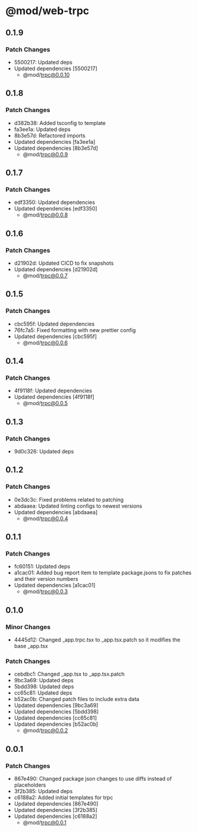 # @mod/web-trpc

## 0.1.9

### Patch Changes

- 5500217: Updated deps
- Updated dependencies [5500217]
  - @mod/trpc@0.0.10

## 0.1.8

### Patch Changes

- d382b38: Added tsconfig to template
- fa3ee1a: Updated deps
- 8b3e57d: Refactored imports
- Updated dependencies [fa3ee1a]
- Updated dependencies [8b3e57d]
  - @mod/trpc@0.0.9

## 0.1.7

### Patch Changes

- edf3350: Updated dependencies
- Updated dependencies [edf3350]
  - @mod/trpc@0.0.8

## 0.1.6

### Patch Changes

- d21902d: Updated CICD to fix snapshots
- Updated dependencies [d21902d]
  - @mod/trpc@0.0.7

## 0.1.5

### Patch Changes

- cbc595f: Updated dependencies
- 76fc7a5: Fixed formatting with new prettier config
- Updated dependencies [cbc595f]
  - @mod/trpc@0.0.6

## 0.1.4

### Patch Changes

- 4f9118f: Updated dependencies
- Updated dependencies [4f9118f]
  - @mod/trpc@0.0.5

## 0.1.3

### Patch Changes

- 9d0c326: Updated deps

## 0.1.2

### Patch Changes

- 0e3dc3c: Fixed problems related to patching
- abdaaea: Updated linting configs to newest versions
- Updated dependencies [abdaaea]
  - @mod/trpc@0.0.4

## 0.1.1

### Patch Changes

- fc60151: Updated deps
- a1cac01: Added bug report item to template package.jsons to fix patches and their version numbers
- Updated dependencies [a1cac01]
  - @mod/trpc@0.0.3

## 0.1.0

### Minor Changes

- 4445d12: Changed \_app.trpc.tsx to \_app.tsx.patch so it modifies the base \_app.tsx

### Patch Changes

- cebdbc1: Changed \_app.tsx to \_app.tsx.patch
- 9bc3a69: Updated deps
- 5bdd398: Updated deps
- cc65c81: Updated deps
- b52ac0b: Changed patch files to include extra data
- Updated dependencies [9bc3a69]
- Updated dependencies [5bdd398]
- Updated dependencies [cc65c81]
- Updated dependencies [b52ac0b]
  - @mod/trpc@0.0.2

## 0.0.1

### Patch Changes

- 867e490: Changed package json changes to use diffs instead of placeholders
- 3f2b385: Updated deps
- c6188a2: Added initial templates for trpc
- Updated dependencies [867e490]
- Updated dependencies [3f2b385]
- Updated dependencies [c6188a2]
  - @mod/trpc@0.0.1
